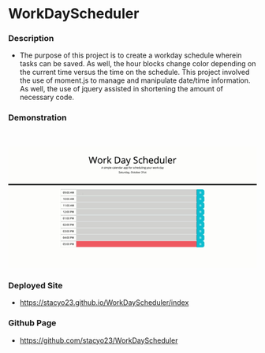 # WorkDayScheduler

### Description
* The purpose of this project is to create a workday schedule wherein tasks can be saved. As well, the hour blocks change color depending on the current time versus the time on the schedule. This project involved the use of moment.js to manage and manipulate date/time information. As well, the use of jquery assisted in shortening the amount of necessary code.   

### Demonstration
                                                                                                                                                          
 &nbsp;
                                                                                                                                                       
![Demonstration](assets/WorkDayScheduler.gif)

### Deployed Site

* https://stacyo23.github.io/WorkDayScheduler/index

### Github Page

* https://github.com/stacyo23/WorkDayScheduler